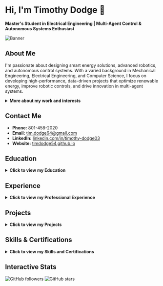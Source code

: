 # Hi, I'm Timothy Dodge 👋

**Master's Student in Electrical Engineering | Multi-Agent Control & Autonomous Systems Enthusiast**

![Banner](https://source.unsplash.com/8gKqRV_q41k/1600x400)



## About Me
I'm passionate about designing smart energy solutions, advanced robotics, and autonomous control systems. With a varied background in Mechanical Engineering, Electrical Engineering, and Computer Science, I focus on developing high-performance, data-driven projects that optimize renewable energy, improve robotic controls, and drive innovation in multi-agent systems.

<details>
  <summary><strong>More about my work and interests</strong></summary>
  
  Currently, I work as a Multi-Agent Control Research Assistant at Aspire Research Center, where I engineer smart energy planning software and build high-fidelity simulation platforms. I also intern at Sandia National Laboratories, deploying cutting-edge autonomous sensing and control algorithms on micro quadcopters. My teaching role at Utah State University has allowed me to mentor students and develop automation tools that enhance learning and research.
</details>

## Contact Me
- **Phone:** 801-458-2020  
- **Email:** [tim.dodge64@gmail.com](mailto:tim.dodge64@gmail.com)  
- **LinkedIn:** [linkedin.com/in/timothy-dodge03](https://linkedin.com/in/timothy-dodge03)  
- **Website:** [timdodge54.github.io](https://timdodge54.github.io)

## Education
<details>
  <summary><strong>Click to view my Education</strong></summary>
  
  **Utah State University**  
  - *Master of Science in Electrical Engineering*  
    **Focus:** Control Systems and Autonomy | **GPA:** 3.95  
    *Expected May 2025, Logan, Utah*
  
  - *Bachelor of Science in Mechanical Engineering*  
    **Minor:** Computer Science | **GPA:** 3.93  
    *May 2023, Logan, Utah*
</details>

## Experience
<details>
  <summary><strong>Click to view my Professional Experience</strong></summary>
  
  **Aspire Research Center | Multi-Agent Control Research Assistant**  
  *May 2022 – Present*  
  - Engineered smart energy planning software using Python and MATLAB, reducing monthly energy costs by up to 50%.  
  - Designed a high-fidelity physics simulation platform with the EnergyPlus library for detailed thermal analysis and rapid prototyping.  
  - Created data visualizations using Matplotlib and Seaborn to support multi-disciplinary research teams and industry sponsors.  
  - Generated simulation datasets for regression modeling with MATLAB’s System-Identification Toolbox.  
  - Formulated MPC algorithms to schedule distributed energy resources and reduce peak power consumption by up to 50%.  
  - Implemented XGBoost models to forecast power consumption for optimized load scheduling.  
  - Developed optimal charging schedules for electric bus fleets using the Gurobi optimization library.  
  - Migrated city bus simulation libraries from ROS 1 to ROS 2 in C++, enhancing system compatibility and reducing latency.

  **Sandia National Laboratories | Autonomous Sensing and Control Intern**  
  *May 2024 – Present*  
  - Spearheaded the transition from simulation to real-world application for multi-agent reinforcement learning algorithms on micro quadcopters.  
  - Integrated Vicon motion capture with ROS2 and BitCraze’s Crazyflie 2.X platform to enable autonomous coordination and planning.  
  - Authored technical reports summarizing key outcomes that helped secure project funding.  
  - Developed RL models in PyTorch for pursuer-evader challenges, surpassing baseline performance metrics.  
  - Created trajectory datasets to train diffusion-based multi-agent control models, ensuring high data quality.  
  - Improved agent policies through competitive self-play and integrated an IMU Simulink model into Rate Table simulations for enhanced dynamics analysis.

  **Utah State University | Teaching Assistant**  
  *Jan 2022 – May 2023*  
  - Led lab sessions for 30 students on sensor interfacing with ultrasonic sensors and thermocouples.  
  - Assisted in designing and debugging LabView VIs for sensor data collection.  
  - Developed automated grading scripts in Python and Bash for student C++ projects.  
  - Coordinated material procurement for student projects and guided final project designs.
</details>

## Projects
<details>
  <summary><strong>Click to view my Projects</strong></summary>
  
  **Replica Mars Rover**  
  *Technologies: C++, C#, SolidWorks, Microcontrollers*  
  - Designed and implemented inverse kinematic controls for a 6 DOF robotic arm, enabling efficient real-time operations.  
  - Enhanced micro-controller software to reduce latency by 30% via serial communication integration with ROS.  
  - Collaborated on a novel 6-axis robotic arm design with worm-gears and linear rail actuation using SolidWorks.

  **Power Consumption Forecasting**  
  *Technologies: PyTorch, Pandas, Neural Networks, Scikit-Learn*  
  - Preprocessed a smart meter dataset of 5,000 homes to optimize neural network inputs using Pandas.  
  - Architected a deep residual network as a baseline model for comparison.  
  - Developed a CONV-LSTM model that outperformed an XGBoost baseline while reducing training time by 90%.

  **Epsilon Point Controller**  
  *Technologies: Nonlinear Controls, Python, Numpy, ROS2, Gazebo*  
  - Engineered a controller for differential drive robots to track nonlinear and time-varying trajectories.  
  - Optimized the Turtlebot3 control system with LQR techniques to respect velocity constraints.  
  - Achieved convergence to target trajectories within 2 seconds of receiving new signals.

  **UAV RRT* Path Planner**  
  *Technologies: ROS2, Python, Controls*  
  - Developed a Python-based UAV simulator with advanced frame transformations and force simulations.  
  - Implemented the RRT* algorithm to enhance 2-D pathfinding capabilities over the standard RRT.  
  - Conducted extensive Monte Carlo Analysis to validate the planner’s efficiency and reliability.
</details>

## Skills & Certifications
<details>
  <summary><strong>Click to view my Skills and Certifications</strong></summary>
  
  **Certifications:**  
  - Engineer in Training (EIT)  
  - Reinforcement Learning Specialization (University of Alberta)
  
  **Languages:**  
  - Python, C++, MATLAB, Simulink, C#, ARM-Assembly, Java
  
  **Technologies & Frameworks:**  
  - Linux, ROS/ROS2, Git, PyTorch, Numpy, Pandas, Gurobi, Eigen, SolidWorks, Docker
</details>

## Interactive Stats
![GitHub followers](https://img.shields.io/github/followers/timdodge54?label=Followers&style=social)
![GitHub stars](https://img.shields.io/github/stars/timdodge54?label=Stars&style=social)
